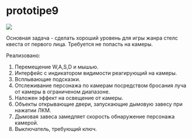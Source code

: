 # prototipe9

![](https://media.giphy.com/media/BhoospYymK8pN5ykos/giphy.gif)<br />

Основная задача - сделать хороший уровень для игры жанра стелс квеста от первого лица.
Требуется не попасть на камеры.

Реализовано:
1. Перемещение W,A,S,D и мышью.
2. Интерфейс с индикатором видимости реагирующий на камеры.
3. Всплывающие подсказки.
4. Отслеживание персонажа по камерам посредством бросания луча от камеры в ограниченом диапазоне.
5. Наложен эффект на освещение от камеры.
6. Объекты открывающие двери, запускающие дымовую завесу при нажатии ЛКМ.
7. Дымовая завеса замедляет скорость обнаружение персонажа камерой.
8. Выключатель, требующий ключ.
